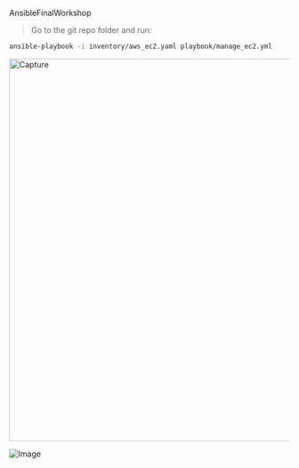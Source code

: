 AnsibleFinalWorkshop


> Go to the git repo folder and run:
```bash
ansible-playbook -i inventory/aws_ec2.yaml playbook/manage_ec2.yml
```
<img width="1055" height="688" alt="Capture" src="https://github.com/user-attachments/assets/ac493e5b-76c6-4362-b327-22fd158851c3" />

![Image](https://github.com/user-attachments/assets/ac493e5b-76c6-4362-b327-22fd158851c3)


